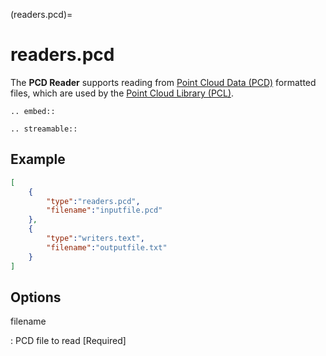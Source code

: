 (readers.pcd)=

# readers.pcd

The **PCD Reader** supports reading from [Point Cloud Data (PCD)] formatted
files, which are used by the [Point Cloud Library (PCL)].

```{eval-rst}
.. embed::
```

```{eval-rst}
.. streamable::

```

## Example

```json
[
    {
        "type":"readers.pcd",
        "filename":"inputfile.pcd"
    },
    {
        "type":"writers.text",
        "filename":"outputfile.txt"
    }
]
```

## Options

filename

: PCD file to read \[Required\]

```{include} reader_opts.md
```

[point cloud data (pcd)]: https://pcl-tutorials.readthedocs.io/en/latest/pcd_file_format.html
[point cloud library (pcl)]: http://pointclouds.org
